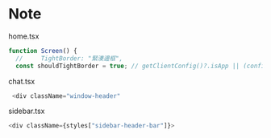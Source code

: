 # Note

home.tsx

```js
function Screen() {
  //     TightBorder: "緊湊邊框",
  const shouldTightBorder = true; // getClientConfig()?.isApp || (config.tightBorder && !isMobileScreen); // 強制緊湊邊框 全螢幕
```

chat.tsx

```js
 <div className="window-header"
```

sidebar.tsx

```js
<div className={styles["sidebar-header-bar"]}>
```